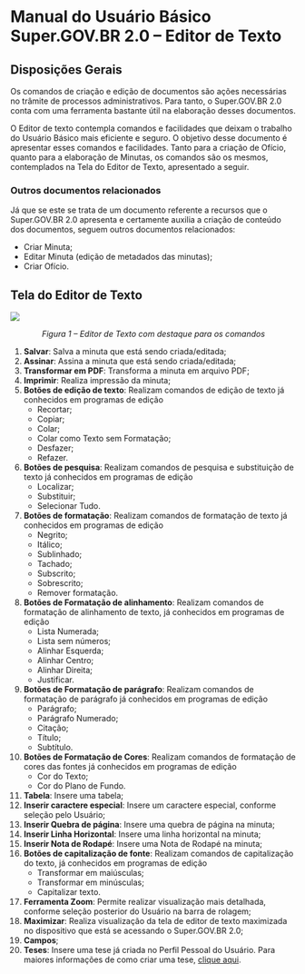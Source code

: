 # Manual do Usuário Básico Super.GOV.BR 2.0 – Editor de Texto 

## Disposições Gerais

Os comandos de criação e edição de documentos são ações necessárias no trâmite de processos administrativos. Para tanto, o Super.GOV.BR 2.0 conta com uma ferramenta bastante útil na elaboração desses documentos.  

O Editor de texto contempla comandos e facilidades que deixam o trabalho do Usuário Básico mais eficiente e seguro. O objetivo desse documento é apresentar esses comandos e facilidades. Tanto para a criação de Ofício, quanto para a elaboração de Minutas, os comandos são os mesmos, contemplados na Tela do Editor de Texto, apresentado a seguir.  

### Outros documentos relacionados

Já que se este se trata de um documento referente a recursos que o Super.GOV.BR 2.0 apresenta e certamente auxilia a criação de conteúdo dos documentos, seguem outros documentos relacionados: 
- Criar Minuta;
- Editar Minuta (edição de metadados das minutas);
- Criar Ofício.




## Tela do Editor de Texto

<img src="../../manual/figuras/Editor_Texto.png"/><p style="text-align: center;">*Figura 1 – Editor de Texto com destaque para os comandos*</p>

1. **Salvar**: Salva a minuta que está sendo criada/editada;
2. **Assinar**: Assina a minuta que está sendo criada/editada; 
3. **Transformar em PDF**: Transforma a minuta em arquivo PDF; 
4. **Imprimir**: Realiza impressão da minuta; 
5. **Botões de edição de texto**: Realizam comandos de edição de texto já conhecidos em programas de edição 
	* Recortar;
	* Copiar;  
 	* Colar; 
 	* Colar como Texto sem Formatação; 
 	* Desfazer; 
 	* Refazer. 
6. **Botões de pesquisa**: Realizam comandos de pesquisa e substituição de texto já conhecidos em programas de edição 
	* Localizar; 
	* Substituir; 
	* Selecionar Tudo. 
7. **Botões de formatação**: Realizam comandos de formatação de texto já conhecidos em programas de edição 
	* Negrito;
	* Itálico; 
	* Sublinhado; 
	* Tachado; 
	* Subscrito; 
	* Sobrescrito; 
	* Remover formatação. 
8. **Botões de Formatação de alinhamento**: Realizam comandos de formatação de alinhamento de texto, já conhecidos em programas de edição 
	* Lista Numerada; 
	* Lista sem números; 
	* Alinhar Esquerda; 
	* Alinhar Centro; 
	* Alinhar Direita; 
	* Justificar. 
9. **Botões de Formatação de parágrafo**: Realizam comandos de formatação de parágrafo já conhecidos em programas de edição 
	* Parágrafo;
	* Parágrafo Numerado; 
	* Citação; 
	* Título; 
	* Subtítulo. 
10. **Botões de Formatação de Cores**: Realizam comandos de formatação de cores das fontes já conhecidos em programas de edição 
	* Cor do Texto; 
	* Cor do Plano de Fundo. 
11. **Tabela**: Insere uma tabela; 
12. **Inserir caractere especial**: Insere um caractere especial, conforme seleção pelo Usuário; 
13. **Inserir Quebra de página**: Insere uma quebra de página na minuta; 
14. **Inserir Linha Horizontal**: Insere uma linha horizontal na minuta; 
15. **Inserir Nota de Rodapé**: Insere uma Nota de Rodapé na minuta; 
16. **Botões de capitalização de fonte**: Realizam comandos de capitalização do texto, já conhecidos em programas de edição 
	* Transformar em maiúsculas; 
	* Transformar em minúsculas;
	* Capitalizar texto. 
17. **Ferramenta Zoom**: Permite realizar visualização mais detalhada, conforme seleção posterior do Usuário na barra de rolagem; 
18. **Maximizar**: Realiza visualização da tela de editor de texto maximizada no dispositivo que está se acessando o Super.GOV.BR 2.0;
19. **Campos**;
20. **Teses**: Insere uma tese já criada no Perfil Pessoal do Usuário. Para maiores informações de como criar uma tese, <ins>clique aqui</ins>.